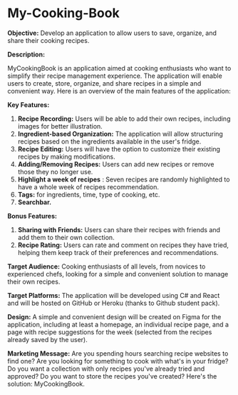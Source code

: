 # My-Cooking-Book

**Objective:** Develop an application to allow users to save, organize, and share their cooking recipes.

**Description:**

MyCookingBook is an application aimed at cooking enthusiasts who want to simplify their recipe management experience. The application will enable users to create, store, organize, and share recipes in a simple and convenient way. Here is an overview of the main features of the application:

**Key Features:**

1. **Recipe Recording:** Users will be able to add their own recipes, including images for better illustration.
2. **Ingredient-based Organization:** The application will allow structuring recipes based on the ingredients available in the user's fridge.
3. **Recipe Editing:** Users will have the option to customize their existing recipes by making modifications.
4. **Adding/Removing Recipes:** Users can add new recipes or remove those they no longer use.
5. **Highlight a week of recipes** : Seven recipes are randomly highlighted to have a whole week of recipes recommendation.
6. **Tags:** for ingredients, time, type of cooking, etc.
7. **Searchbar.**

**Bonus Features:**

1. **Sharing with Friends:** Users can share their recipes with friends and add them to their own collection.
2. **Recipe Rating:** Users can rate and comment on recipes they have tried, helping them keep track of their preferences and recommendations.

**Target Audience:** Cooking enthusiasts of all levels, from novices to experienced chefs, looking for a simple and convenient solution to manage their own recipes.

**Target Platforms:** The application will be developed using C# and React and will be hosted on GitHub or Heroku (thanks to Github student pack).

**Design:** A simple and convenient design will be created on Figma for the application, including at least a homepage, an individual recipe page, and a page with recipe suggestions for the week (selected from the recipes already saved by the user).

**Marketing Message:** Are you spending hours searching recipe websites to find one? Are you looking for something to cook with what's in your fridge? Do you want a collection with only recipes you've already tried and approved? Do you want to store the recipes you've created? Here's the solution: MyCookingBook.